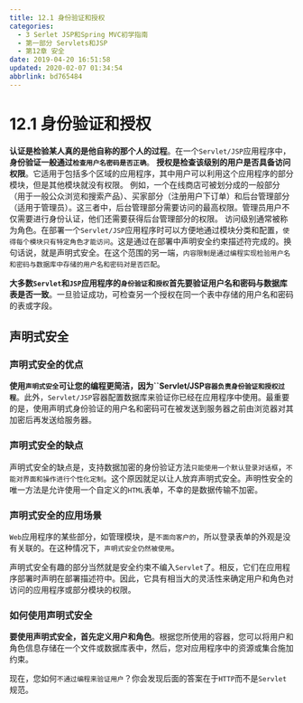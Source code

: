```yaml
---
title: 12.1 身份验证和授权
categories: 
  - 3 Serlet JSP和Spring MVC初学指南
  - 第一部分 Servlets和JSP
  - 第12章 安全
date: 2019-04-20 16:51:58
updated: 2020-02-07 01:34:54
abbrlink: bd765484
---
```

# 12.1 身份验证和授权 #
**认证是检验某人真的是他自称的那个人的过程**。在一个`Servlet/JSP`应用程序中，**身份验证一般通过`检查用户名密码是否正确`**。
**授权是检查该级别的用户是否具备访问权限**。它适用于包括多个区域的应用程序，其中用户可以利用这个应用程序的部分模块，但是其他模块就没有权限。
例如，一个在线商店可被划分成的一般部分（用于一般公众浏览和搜索产品）、买家部分（注册用户下订单）和后台管理部分（适用于管理员）。这三者中，后台管理部分需要访问的最高权限。管理员用户不仅需要进行身份认证，他们还需要获得后台管理部分的权限。
访问级别通常被称为角色。在部署一个`Servlet/JSP`应用程序时可以方便地通过模块分类和配置，`使得每个模块只有特定角色才能访问`。这是通过在部署中声明安全约束描述符完成的。换句话说，就是声明式安全。在这个范围的另一端，`内容限制是通过编程实现检验用户名和密码与数据库中存储的用户名和密码对是否匹配`。

**大多数`Servlet`和`JSP`应用程序的`身份验证`和`授权`首先要验证用户名和密码与数据库表是否一致**。一旦验证成功，可检查另一个授权在同一个表中存储的用户名和密码的表或字段。
## 声明式安全 ##
### 声明式安全的优点 ###
**使用`声明式安全`可让您的编程更简洁，因为``Servlet/JSP`容器负责身份验证和授权过程`**。此外，`Servlet/JSP`容器配置数据库来验证你已经在应用程序中使用。最重要的是，使用声明式身份验证的用户名和密码可在被发送到服务器之前由浏览器对其加密后再发送给服务器。
### 声明式安全的缺点 ###
声明式安全的缺点是，支持数据加密的身份验证方法`只能使用一个默认登录对话框`，`不能对界面和操作进行个性化定制`。这个原因就足以让人放弃声明式安全。声明性安全的唯一方法是允许使用一个自定义的`HTML`表单，不幸的是数据传输不加密。

### 声明式安全的应用场景 ###
`Web`应用程序的某些部分，如管理模块，是`不面向客户的`，所以登录表单的外观是没有关联的。在这种情况下，`声明式安全仍然被使用`。

声明式安全有趣的部分当然就是安全约束不编入`Servlet`了。相反，它们在应用程序部署时声明在部署描述符中。因此，它具有相当大的灵活性来确定用户和角色对访问的应用程序或部分模块的权限。

### 如何使用声明式安全 ###
**要使用声明式安全，首先定义用户和角色**。根据您所使用的容器，您可以将用户和角色信息存储在一个文件或数据库表中，然后，您对应用程序中的资源或集合施加约束。

现在，您如何`不通过编程来验证用户`？你会发现后面的答案在于`HTTP`而不是`Servlet`规范。



